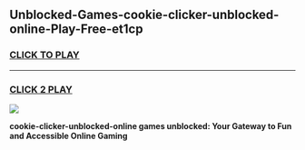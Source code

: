 
## Unblocked-Games-cookie-clicker-unblocked-online-Play-Free-et1cp
<h3>
<a href="https://premium76.site?title=cookie-clicker-unblocked-online&ref=18A1">CLICK TO PLAY</a></h3>
<hr>

<h3>
<a href="https://premium76.site?title=cookie-clicker-unblocked-online&ref=18A1">CLICK 2 PLAY</a>
  
</h3>

<a href="https://premium76.site?title=cookie-clicker-unblocked-online&ref=18A1"><img src="https://clearcache.store/games.png"></a>


**cookie-clicker-unblocked-online games unblocked: Your Gateway to Fun and Accessible Online Gaming**
